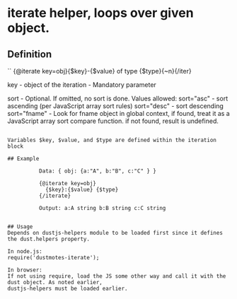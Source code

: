 # iterate helper, loops over given object.

## Definition 

``
{@iterate key=obj}{$key}-{$value} of type {$type}{~n}{/iter}

key - object of the iteration - Mandatory parameter

sort - Optional. If omitted, no sort is done. Values allowed:
       sort="asc" - sort ascending (per JavaScript array sort rules)
       sort="desc" - sort descending
       sort="fname" - Look for fname object in global context,
       if found, treat it as a JavaScript array sort compare function.
       if not found, result is undefined.
```

Variables $key, $value, and $type are defined within the iteration block

## Example
```
              Data: { obj: {a:"A", b:"B", c:"C" } }

              {@iterate key=obj}
                {$key}:{$value} {$type}
              {/iterate}

              Output: a:A string b:B string c:C string
```

## Usage
Depends on dustjs-helpers module to be loaded first since it defines
the dust.helpers property.

In node.js:
require('dustmotes-iterate');

In browser:
If not using require, load the JS some other way and call it with the dust object. As noted earlier,
dustjs-helpers must be loaded earlier.

